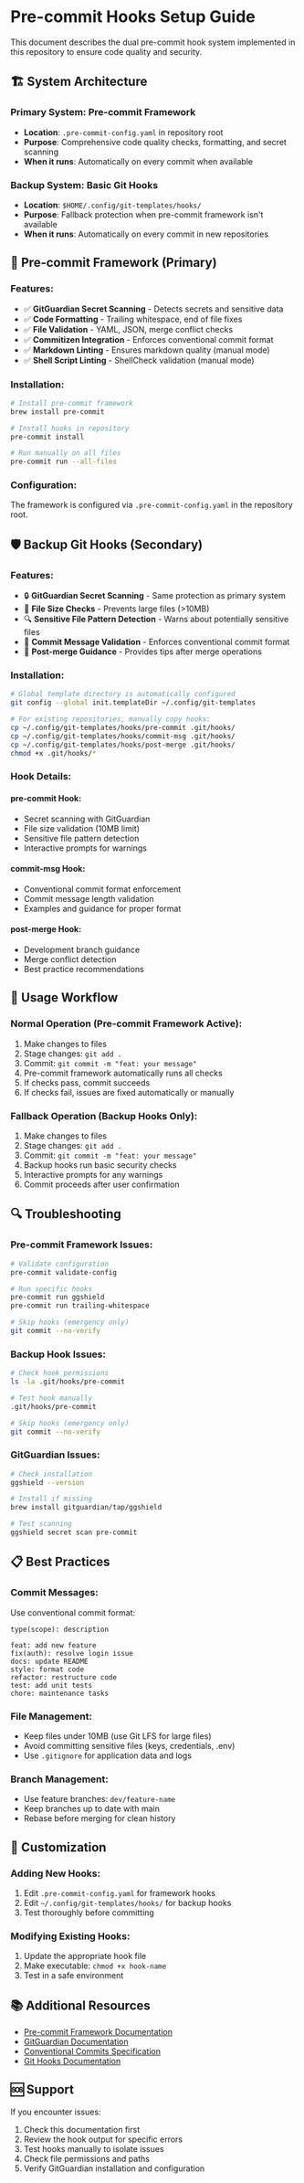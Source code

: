 # Pre-commit Hooks Setup Guide

This document describes the dual pre-commit hook system implemented in this repository to ensure code quality and security.

## 🏗️ **System Architecture**

### **Primary System: Pre-commit Framework**
- **Location**: `.pre-commit-config.yaml` in repository root
- **Purpose**: Comprehensive code quality checks, formatting, and secret scanning
- **When it runs**: Automatically on every commit when available

### **Backup System: Basic Git Hooks**
- **Location**: `$HOME/.config/git-templates/hooks/`
- **Purpose**: Fallback protection when pre-commit framework isn't available
- **When it runs**: Automatically on every commit in new repositories

## 🔧 **Pre-commit Framework (Primary)**

### **Features:**
- ✅ **GitGuardian Secret Scanning** - Detects secrets and sensitive data
- ✅ **Code Formatting** - Trailing whitespace, end of file fixes
- ✅ **File Validation** - YAML, JSON, merge conflict checks
- ✅ **Commitizen Integration** - Enforces conventional commit format
- ✅ **Markdown Linting** - Ensures markdown quality (manual mode)
- ✅ **Shell Script Linting** - ShellCheck validation (manual mode)

### **Installation:**
```bash
# Install pre-commit framework
brew install pre-commit

# Install hooks in repository
pre-commit install

# Run manually on all files
pre-commit run --all-files
```

### **Configuration:**
The framework is configured via `.pre-commit-config.yaml` in the repository root.

## 🛡️ **Backup Git Hooks (Secondary)**

### **Features:**
- 🔒 **GitGuardian Secret Scanning** - Same protection as primary system
- 📏 **File Size Checks** - Prevents large files (>10MB)
- 🔍 **Sensitive File Pattern Detection** - Warns about potentially sensitive files
- 📝 **Commit Message Validation** - Enforces conventional commit format
- 🔄 **Post-merge Guidance** - Provides tips after merge operations

### **Installation:**
```bash
# Global template directory is automatically configured
git config --global init.templateDir ~/.config/git-templates

# For existing repositories, manually copy hooks:
cp ~/.config/git-templates/hooks/pre-commit .git/hooks/
cp ~/.config/git-templates/hooks/commit-msg .git/hooks/
cp ~/.config/git-templates/hooks/post-merge .git/hooks/
chmod +x .git/hooks/*
```

### **Hook Details:**

#### **pre-commit Hook:**
- Secret scanning with GitGuardian
- File size validation (10MB limit)
- Sensitive file pattern detection
- Interactive prompts for warnings

#### **commit-msg Hook:**
- Conventional commit format enforcement
- Commit message length validation
- Examples and guidance for proper format

#### **post-merge Hook:**
- Development branch guidance
- Merge conflict detection
- Best practice recommendations

## 🚀 **Usage Workflow**

### **Normal Operation (Pre-commit Framework Active):**
1. Make changes to files
2. Stage changes: `git add .`
3. Commit: `git commit -m "feat: your message"`
4. Pre-commit framework automatically runs all checks
5. If checks pass, commit succeeds
6. If checks fail, issues are fixed automatically or manually

### **Fallback Operation (Backup Hooks Only):**
1. Make changes to files
2. Stage changes: `git add .`
3. Commit: `git commit -m "feat: your message"`
4. Backup hooks run basic security checks
5. Interactive prompts for any warnings
6. Commit proceeds after user confirmation

## 🔍 **Troubleshooting**

### **Pre-commit Framework Issues:**
```bash
# Validate configuration
pre-commit validate-config

# Run specific hooks
pre-commit run ggshield
pre-commit run trailing-whitespace

# Skip hooks (emergency only)
git commit --no-verify
```

### **Backup Hook Issues:**
```bash
# Check hook permissions
ls -la .git/hooks/pre-commit

# Test hook manually
.git/hooks/pre-commit

# Skip hooks (emergency only)
git commit --no-verify
```

### **GitGuardian Issues:**
```bash
# Check installation
ggshield --version

# Install if missing
brew install gitguardian/tap/ggshield

# Test scanning
ggshield secret scan pre-commit
```

## 📋 **Best Practices**

### **Commit Messages:**
Use conventional commit format:
```
type(scope): description

feat: add new feature
fix(auth): resolve login issue
docs: update README
style: format code
refactor: restructure code
test: add unit tests
chore: maintenance tasks
```

### **File Management:**
- Keep files under 10MB (use Git LFS for large files)
- Avoid committing sensitive files (keys, credentials, .env)
- Use `.gitignore` for application data and logs

### **Branch Management:**
- Use feature branches: `dev/feature-name`
- Keep branches up to date with main
- Rebase before merging for clean history

## 🔧 **Customization**

### **Adding New Hooks:**
1. Edit `.pre-commit-config.yaml` for framework hooks
2. Edit `~/.config/git-templates/hooks/` for backup hooks
3. Test thoroughly before committing

### **Modifying Existing Hooks:**
1. Update the appropriate hook file
2. Make executable: `chmod +x hook-name`
3. Test in a safe environment

## 📚 **Additional Resources**

- [Pre-commit Framework Documentation](https://pre-commit.com/)
- [GitGuardian Documentation](https://docs.gitguardian.com/)
- [Conventional Commits Specification](https://www.conventionalcommits.org/)
- [Git Hooks Documentation](https://git-scm.com/docs/githooks)

## 🆘 **Support**

If you encounter issues:
1. Check this documentation first
2. Review the hook output for specific errors
3. Test hooks manually to isolate issues
4. Check file permissions and paths
5. Verify GitGuardian installation and configuration
